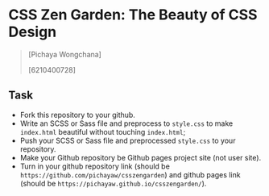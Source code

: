 # CSS Zen Garden: The Beauty of CSS Design

> [Pichaya Wongchana]
>  
> [6210400728]

## Task

* Fork this repository to your github.
* Write an SCSS or Sass file and preprocess to `style.css` to make `index.html` beautiful without touching `index.html`;
* Push your SCSS or Sass file and preprocessed `style.css` to your repository.
* Make your Github repository be Github pages project site (not user site).
* Turn in your github repository link (should be `https://github.com/pichayaw/csszengarden`) and github pages link (should be `https://pichayaw.github.io/csszengarden/`).
